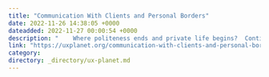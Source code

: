 ```yaml
---
title: "Communication With Clients and Personal Borders"
date: 2022-11-26 14:38:05 +0000
dateadded: 2022-11-27 00:00:54 +0000
description: "    Where politeness ends and private life begins?  Continue reading on UX Planet »  "
link: "https://uxplanet.org/communication-with-clients-and-personal-borders-fe111253f499?source=rss----819cc2aaeee0---4"
category:
directory: _directory/ux-planet.md
---
```

